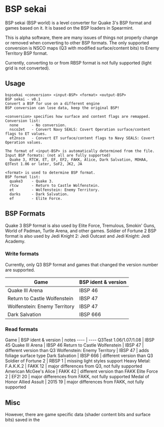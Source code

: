 # BSP sekai
BSP sekai (BSP world) is a level converter for Quake 3's BSP format and games based on it. It is based on the BSP loaders in Spearmint.

This is alpha software, there are many issues of things not properly change or removed when converting to other BSP formats.
The only supported conversion is NSCO maps (Q3 with modified surface/content bits) to Enemy Territory BSP format.

Currently, converting to or from RBSP format is not fully supported (light grid is not converted).

## Usage
```
bspsekai <conversion> <input-BSP> <format> <output-BSP>
BSP sekai - v0.1
Convert a BSP for use on a different engine
BSP conversion can lose data, keep the original BSP!

<conversion> specifies how surface and content flags are remapped.
Conversion list:
  none      - No conversion.
  nsco2et   - Convert Navy SEALS: Covert Operation surface/content flags to ET values.
  et2nsco   - Convert ET surface/content flags to Navy SEALS: Covert Operation values.

The format of <input-BSP> is automatically determined from the file.
Input BSP formats: (not all are fully supported)
  Quake 3, RTCW, ET, EF, EF2, FAKK, Alice, Dark Salvation, MOHAA, Q3Test 1.06 or later, SoF2, JK2, JA

<format> is used to determine BSP format.
BSP format list:
  quake3    - Quake 3.
  rtcw      - Return to Castle Wolfenstein.
  et        - Wolfenstein: Enemy Territory.
  darks     - Dark Salvation.
  ef        - Elite Force.
```


## BSP Formats
Quake 3 BSP format is also used by Elite Force, Tremulous, Smokin' Guns, World of Padman, Turtle Arena, and other games.
Soldier of Fortune 2 BSP format is also used by Jedi Knight 2: Jedi Outcast and Jedi Knight: Jedi Academy.

### Write formats
Currently, only Q3 BSP format and games that changed the version number are supported.

Game | BSP ident & version
---- | ----
Quake III Arena              | IBSP 46
Return to Castle Wolfenstein | IBSP 47
Wolfenstein: Enemy Territory | IBSP 47
Dark Salvation               | IBSP 666

### Read formats
Game | BSP ident & version | notes
---- | ----
Q3Test 1.06/1.07/1.08        | IBSP 45
Quake III Arena              | IBSP 46
Return to Castle Wolfenstein | IBSP 47  | different version than Q3
Wolfenstein: Enemy Territory | IBSP 47  | adds foliage surface type
Dark Salvation               | IBSP 666 | different version than Q3
Soldier of Fortune 2         | RBSP 1   | missing light styles support
Heavy Metal: F.A.K.K.2       | FAKK 12  | major differences from Q3, not fully supported
American McGee's Alice       | FAKK 42  | different version than FAKK
Elite Force 2                | EF2! 20  | major differences from FAKK, not fully supported
Medal of Honor Allied Assult | 2015 19  | major differences from FAKK, not fully supported

## Misc


However, there are game specific data (shader content bits and surface bits) saved in the 

